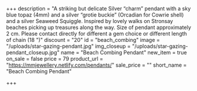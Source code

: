 +++
description = "A striking but delicate Silver “charm” pendant with a sky blue topaz (4mm) and a silver “grotie buckie” (Orcadian for Cowrie shell) and a silver Seaweed Squiggle. Inspired by lovely walks on Stronsay beaches picking up treasures along the way. Size of pendant approximately 2 cm. Please contact directly for different a gem choice or different length of chain (18 \")"
discount = "20"
id = "beach_combing"
image = "/uploads/star-gazing-pendant.jpg"
img_closeup = "/uploads/star-gazing-pendant_closeup.jpg"
name = "Beach Combing Pendant"
new_item = true
on_sale = false
price = 79
product_url = "https://mmjewellery.netlify.com/pendants/"
sale_price = ""
short_name = "Beach Combing Pendant"

+++
